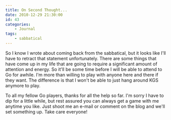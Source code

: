 ```yaml
---
title: On Second Thought...
date: 2010-12-29 21:30:00
id: 43
categories:
	- Journal
tags:
	- sabbatical
---
```


<div style="clear: both; text-align: left;">

So I know I wrote about coming back from the sabbatical, but it looks like I'll have to retract that statement unfortunately. There are some things that have come up in my life that are going to require a significant amount of attention and energy. So it'll be some time before I will be able to attend to Go for awhile. I'm more than willing to play with anyone here and there if they want. The difference is that I won't be able to just hang around KGS anymore to play.

To all my fellow Go players, thanks for all the help so far. I'm sorry I have to dip for a little while, but rest assured you can always get a game with me anytime you like. Just shoot me an e-mail or comment on the blog and we'll set something up. Take care everyone!

</div>